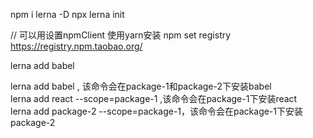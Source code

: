npm i lerna -D
npx lerna init

// 可以用设置npmClient 使用yarn安装
npm set registry https://registry.npm.taobao.org/


lerna add babel


lerna add babel , 该命令会在package-1和package-2下安装babel  
lerna add react --scope=package-1 ,该命令会在package-1下安装react  
lerna add package-2 --scope=package-1，该命令会在package-1下安装package-2  


